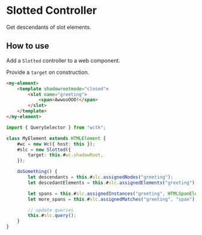 # Slotted Controller

Get descendants of slot elements.

## How to use

Add a `Slotted` controller to a web component.

Provide a `target` on construction.

```html
<my-element>
	<template shadowrootmode="closed">
        <slot name="greeting">
            <span>AwwooOOO!</span>
        </slot>
	</template>
</my-element>
```

```ts
import { QuerySelector } from "wctk";

class MyElement extends HTMLElement {
	#wc = new Wc({ host: this });
	#slc = new Slotted({
		target: this.#wc.shadowRoot,
	});

	doSomething() {
        let descendants = this.#slc.assignedNodes("greeting");
        let descedantElements = this.#slc.assignedElements("greeting");

		let spans = this.#slc.assignedInstances("greeting", HTMLSpanElement);
		let more_spans = this.#slc.assignedMatches("greeting", "span");

		// update queries
		this.#slc.query();
	}
}
```
